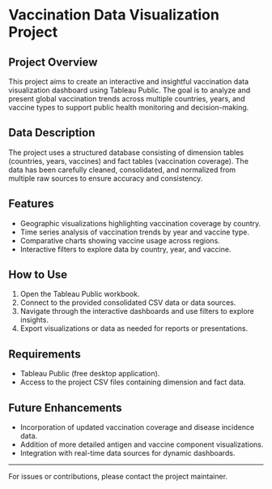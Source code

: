 # Vaccination Data Visualization Project

## Project Overview
This project aims to create an interactive and insightful vaccination data visualization dashboard using Tableau Public. The goal is to analyze and present global vaccination trends across multiple countries, years, and vaccine types to support public health monitoring and decision-making.

## Data Description
The project uses a structured database consisting of dimension tables (countries, years, vaccines) and fact tables (vaccination coverage). The data has been carefully cleaned, consolidated, and normalized from multiple raw sources to ensure accuracy and consistency.

## Features
- Geographic visualizations highlighting vaccination coverage by country.
- Time series analysis of vaccination trends by year and vaccine type.
- Comparative charts showing vaccine usage across regions.
- Interactive filters to explore data by country, year, and vaccine.

## How to Use
1. Open the Tableau Public workbook.
2. Connect to the provided consolidated CSV data or data sources.
3. Navigate through the interactive dashboards and use filters to explore insights.
4. Export visualizations or data as needed for reports or presentations.

## Requirements
- Tableau Public (free desktop application).
- Access to the project CSV files containing dimension and fact data.

## Future Enhancements
- Incorporation of updated vaccination coverage and disease incidence data.
- Addition of more detailed antigen and vaccine component visualizations.
- Integration with real-time data sources for dynamic dashboards.

---

For issues or contributions, please contact the project maintainer.


